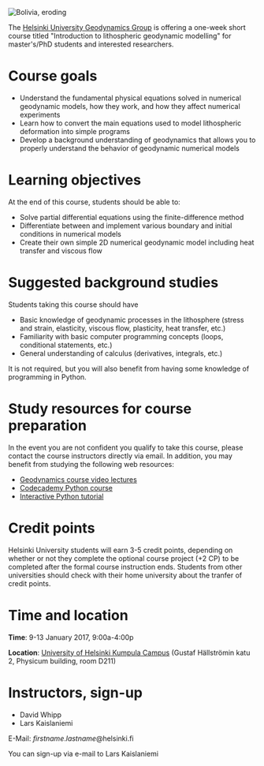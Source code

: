![Bolivia, eroding](img/LK0042-cropped.gif)

The [Helsinki University Geodynamics Group](http://wiki.helsinki.fi/display/HUGG) is offering a one-week short course titled "Introduction to lithospheric geodynamic modelling" for master's/PhD students and interested researchers.

# Course goals

- Understand the fundamental physical equations solved in numerical geodynamic models, how they work, and how they affect numerical experiments
- Learn how to convert the main equations used to model lithospheric deformation into simple programs
- Develop a background understanding of geodynamics that allows you to properly understand the behavior of geodynamic numerical models

# Learning objectives
At the end of this course, students should be able to:

- Solve partial differential equations using the finite-difference method
- Differentiate between and implement various boundary and initial conditions in numerical models
- Create their own simple 2D numerical geodynamic model including heat transfer and viscous flow

# Suggested background studies
Students taking this course should have

- Basic knowledge of geodynamic processes in the lithosphere (stress and strain, elasticity, viscous flow, plasticity, heat transfer, etc.)
- Familiarity with basic computer programming concepts (loops, conditional statements, etc.)
- General understanding of calculus (derivatives, integrals, etc.)

It is not required, but you will also benefit from having some knowledge of programming in Python.

# Study resources for course preparation
In the event you are not confident you qualify to take this course, please contact the course instructors directly via email.
In addition, you may benefit from studying the following web resources:

- [Geodynamics course video lectures](https://www.youtube.com/channel/UCsSTyHHQVvnGdnKbidSj94A/playlists)
- [Codecademy Python course](https://www.codecademy.com/learn/python)
- [Interactive Python tutorial](https://www.learnpython.org/)

# Credit points
Helsinki University students will earn 3-5 credit points, depending on whether or not they complete the optional course project (+2 CP) to be completed after the formal course instruction ends.
Students from other universities should check with their home university about the tranfer of credit points.

# Time and location

**Time**: 9-13 January 2017, 9:00a-4:00p

**Location**: [University of Helsinki Kumpula Campus](https://www.google.fi/maps/place/Physicum,+Helsingin+yliopisto/@60.2047601,24.9610169,17z/data=!3m1!4b1!4m5!3m4!1s0x4692099f3f73a929:0x6f2ff7d77cd8fbfe!8m2!3d60.2047575!4d24.9632056) (Gustaf Hällströmin katu 2, Physicum building, room D211)

# Instructors, sign-up

 - David Whipp
 - Lars Kaislaniemi
 
 E-Mail: *firstname*.*lastname*@helsinki.fi
 
 You can sign-up via e-mail to Lars Kaislaniemi
